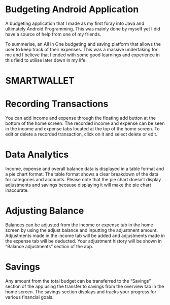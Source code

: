 # Budgeting Android Application

A budgeting application that I made as my first foray into Java and ultimately Android Programming. This was mainly done by myself yet I did have a source of help from one of my friends.

To summerise, an All In One budgeting and saving platform that allows the user to keep track of their expenses. This was a massive undertaking for me and I believe that I ended with some good learnings and experience in this field to utilise later down in my life.

# SMARTWALLET
# Recording Transactions
You can add income and expense through the floating add button at the bottom of the home screen. The recorded income and expense can be seen in the income and expense tabs located at the top of the home screen. To edit or delete a recorded transaction, click on it and select delete or edit.
# Data Analytics
Income, expense and overall balance data is displayed in a table format and a pie chart format. The table format shows a clear breakdown of the data for categories and accounts. Please note that the pie chart doesn’t display adjustments and savings because displaying it will make the pie chart inaccurate.
# Adjusting Balance
Balances can be adjusted from the income or expense tab in the home screen by using the adjust balance and inputting the adjustment amount. Adjustments made in the income tab will be added and adjustments made in the expense tab will be deducted. Your adjustment history will be shown in “Balance adjustments” section of the app.
# Savings
Any amount from the total budget can be transferred to the “Savings” section of the app using the transfer to savings from the overview tab in the home screen. The savings section displays and tracks your progress for various financial goals.
